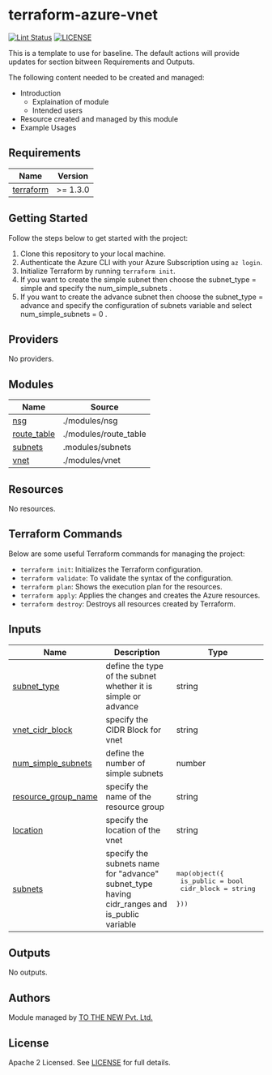 # terraform-azure-vnet

[![Lint Status](https://github.com/tothenew/terraform-azure-vnet/workflows/Lint/badge.svg)](https://github.com/tothenew/terraform-azure-vnet/actions)
[![LICENSE](https://img.shields.io/github/license/tothenew/terraform-azure-vnet)](https://github.com/tothenew/terraform-azure-vnet/blob/master/LICENSE)

This is a template to use for baseline. The default actions will provide updates for section bitween Requirements and Outputs.

The following content needed to be created and managed:
 - Introduction
     - Explaination of module 
     - Intended users
 - Resource created and managed by this module
 - Example Usages

<!-- BEGIN_TF_DOCS -->
## Requirements

| Name | Version |
|------|---------|
| <a name="requirement_terraform"></a> [terraform](#requirement\_terraform) | >= 1.3.0 |

## Getting Started

Follow the steps below to get started with the project:

1. Clone this repository to your local machine.
2. Authenticate the Azure CLI with your Azure Subscription using `az login`.
3. Initialize Terraform by running `terraform init`.
4. If you want to create the simple subnet then choose the subnet_type = simple and specify the num_simple_subnets . 
5. If you want to create the advance subnet then choose the subnet_type = advance and specify the configuration of subnets variable and select num_simple_subnets = 0 . 

## Providers

No providers.

## Modules

| Name | Source |
|------|--------|
| <a name="nsg"></a> [nsg](#nsg) | ./modules/nsg |
| <a name="route_table"></a> [route\_table](#route\_table) | ./modules/route_table |
| <a name="subnets"></a> [subnets](#subnets) | .modules/subnets |
| <a name="vnet"></a> [vnet](#vnet) | ./modules/vnet |

## Resources

No resources.

## Terraform Commands

Below are some useful Terraform commands for managing the project:

- `terraform init`: Initializes the Terraform configuration.
- `terraform validate`: To validate the syntax of the configuration.
- `terraform plan`: Shows the execution plan for the resources.
- `terraform apply`: Applies the changes and creates the Azure resources.
- `terraform destroy`: Destroys all resources created by Terraform.

## Inputs

| Name | Description | Type |
|------|-------------|------|
| <a name="subnet_type"></a> [subnet\_type](#subnet\_type) | define the type of the subnet whether it is simple or advance | string |
| <a name="vnet_cidr_block"></a> [vnet\_cidr\_block](#vnet\_cidr\_block) | specify the CIDR Block for vnet | string |
| <a name="num_simple_subnets"></a> [num\_simple\_subnets](#num\_simple\_subnets) | define the number of simple subnets | number |
| <a name="resource_group_name"></a> [resource\_group\_name](#resource\_group\_name) | specify the name of the resource group | string |
| <a name="location"></a> [location](#location) | specify the location of the vnet | string |
| <a name="subnets"></a> [subnets](#subnets) | specify the subnets name for "advance" subnet_type having cidr_ranges and is_public variable | <pre>map(object({<br>    is_public   = bool<br>    cidr_block  = string <br>    }))</pre> |

## Outputs

No outputs.
<!-- END_TF_DOCS -->

## Authors

Module managed by [TO THE NEW Pvt. Ltd.](https://github.com/tothenew)

## License

Apache 2 Licensed. See [LICENSE](https://github.com/tothenew/terraform-azure-vnet/blob/main/LICENSE) for full details.